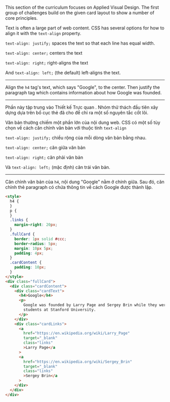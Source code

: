 This section of the curriculum focuses on Applied Visual Design. The first group of challenges build on the given card layout to show a number of core principles.

Text is often a large part of web content. CSS has several options for how to align it with the `text-align` property.

`text-align: justify;` spaces the text so that each line has equal width.

`text-align: center;` centers the text

`text-align: right;` right-aligns the text

And `text-align: left;` (the default) left-aligns the text.

---

Align the `h4` tag's text, which says "Google", to the center. Then justify the paragraph tag which contains information about how Google was founded.

---

Phần này tập trung vào Thiết kế Trực quan . Nhóm thử thách đầu tiên xây dựng dựa trên bố cục thẻ đã cho để chỉ ra một số nguyên tắc cốt lõi.

Văn bản thường chiếm một phần lớn của nội dung web. CSS có một số tùy chọn về cách căn chỉnh văn bản với thuộc tính `text-align`

`text-align: justify;` chiều rộng của mỗi dòng văn bản bằng nhau.

`text-align: center;` căn giữa văn bản

`text-align: right;` căn phải văn bản

Và `text-align: left;` (mặc định) căn trái văn bản.

---

Căn chỉnh văn bản của `h4`, nội dung "Google" nằm ở chính giữa. Sau đó, căn chỉnh thẻ paragraph có chứa thông tin về cách Google được thành lập.

```html
<style>
  h4 {
  }
  p {
  }
  .links {
    margin-right: 20px;
  }
  .fullCard {
    border: 1px solid #ccc;
    border-radius: 5px;
    margin: 10px 5px;
    padding: 4px;
  }
  .cardContent {
    padding: 10px;
  }
</style>
<div class="fullCard">
  <div class="cardContent">
    <div class="cardText">
      <h4>Google</h4>
      <p>
        Google was founded by Larry Page and Sergey Brin while they were Ph.D.
        students at Stanford University.
      </p>
    </div>
    <div class="cardLinks">
      <a
        href="https://en.wikipedia.org/wiki/Larry_Page"
        target="_blank"
        class="links"
        >Larry Page</a
      >
      <a
        href="https://en.wikipedia.org/wiki/Sergey_Brin"
        target="_blank"
        class="links"
        >Sergey Brin</a
      >
    </div>
  </div>
</div>
```

